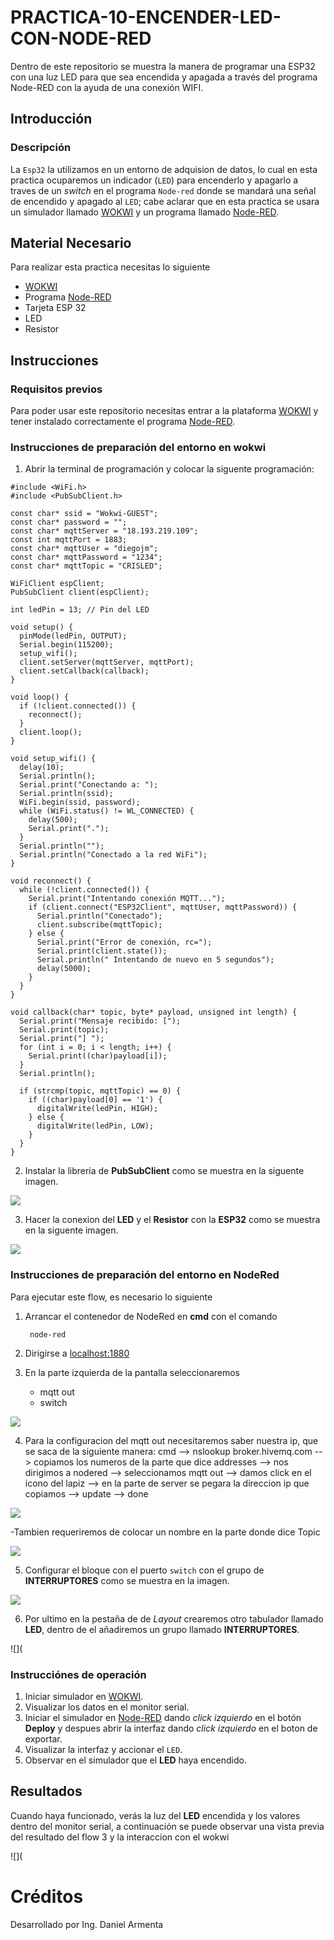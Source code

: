# PRACTICA-10-ENCENDER-LED-CON-NODE-RED

Dentro de este repositorio se muestra la manera de programar una ESP32 con una luz LED para que sea encendida y apagada a través del programa Node-RED con la ayuda de una conexión WIFI.

## Introducción

### Descripción

La ```Esp32``` la utilizamos en un entorno de adquision de datos, lo cual en esta practica ocuparemos un indicador (```LED```) para encenderlo y apagarlo a traves de un *switch* en el programa ```Node-red``` donde se mandará una señal de encendido y apagado al ```LED```; cabe aclarar que en esta practica se usara un simulador llamado [WOKWI](https://https://wokwi.com/) y un programa llamado [Node-RED](http://localhost:1880/).

## Material Necesario

Para realizar esta practica necesitas lo siguiente

- [WOKWI](https://https://wokwi.com/)
- Programa [Node-RED](http://localhost:1880/)
- Tarjeta ESP 32
- LED
- Resistor

## Instrucciones

### Requisitos previos

Para poder usar este repositorio necesitas entrar a la plataforma [WOKWI](https://https://wokwi.com/) y tener instalado correctamente el programa [Node-RED](http://localhost:1880/).

### Instrucciones de preparación del entorno en wokwi

1. Abrir la terminal de programación y colocar la siguente programación:

```
#include <WiFi.h>
#include <PubSubClient.h>

const char* ssid = "Wokwi-GUEST";
const char* password = "";
const char* mqttServer = "18.193.219.109";
const int mqttPort = 1883;
const char* mqttUser = "diegojm";
const char* mqttPassword = "1234";
const char* mqttTopic = "CRISLED";

WiFiClient espClient;
PubSubClient client(espClient);

int ledPin = 13; // Pin del LED

void setup() {
  pinMode(ledPin, OUTPUT);
  Serial.begin(115200);
  setup_wifi();
  client.setServer(mqttServer, mqttPort);
  client.setCallback(callback);
}

void loop() {
  if (!client.connected()) {
    reconnect();
  }
  client.loop();
}

void setup_wifi() {
  delay(10);
  Serial.println();
  Serial.print("Conectando a: ");
  Serial.println(ssid);
  WiFi.begin(ssid, password);
  while (WiFi.status() != WL_CONNECTED) {
    delay(500);
    Serial.print(".");
  }
  Serial.println("");
  Serial.println("Conectado a la red WiFi");
}

void reconnect() {
  while (!client.connected()) {
    Serial.print("Intentando conexión MQTT...");
    if (client.connect("ESP32Client", mqttUser, mqttPassword)) {
      Serial.println("Conectado");
      client.subscribe(mqttTopic);
    } else {
      Serial.print("Error de conexión, rc=");
      Serial.print(client.state());
      Serial.println(" Intentando de nuevo en 5 segundos");
      delay(5000);
    }
  }
}

void callback(char* topic, byte* payload, unsigned int length) {
  Serial.print("Mensaje recibido: [");
  Serial.print(topic);
  Serial.print("] ");
  for (int i = 0; i < length; i++) {
    Serial.print((char)payload[i]);
  }
  Serial.println();

  if (strcmp(topic, mqttTopic) == 0) {
    if ((char)payload[0] == '1') {
      digitalWrite(ledPin, HIGH);
    } else {
      digitalWrite(ledPin, LOW);
    }
  }
}
```

2. Instalar la libreria de **PubSubClient** como se muestra en la siguente imagen.

![](https://github.com/DanielX834/PRACTICA-N10/blob/main/1.jpg?raw=true)

3. Hacer la conexion del **LED** y el **Resistor** con la **ESP32** como se muestra en la siguente imagen.

![](https://github.com/DanielX834/PRACTICA-N10/blob/main/2.jpg?raw=true)

### Instrucciones de preparación del entorno en NodeRed

Para ejecutar este flow, es necesario lo siguiente
1. Arrancar el contenedor de NodeRed en **cmd** con el comando
        
        node-red

2. Dirigirse a [localhost:1880](localhost:1880)

3. En la parte izquierda de la pantalla seleccionaremos
   - mqtt out
   - switch

 ![](https://github.com/DanielX834/PRACTICA-N10/blob/main/3.jpg?raw=true)

 4. Para la configuracion del mqtt out necesitaremos saber nuestra ip, que se saca de la siguiente manera:
   cmd --> nslookup broker.hivemq.com --> copiamos los numeros de la parte que dice addresses --> nos dirigimos a nodered --> seleccionamos mqtt out --> damos click en el icono del lapiz --> en la parte de server se pegara la direccion ip que copiamos --> update --> done

![](https://github.com/DanielX834/PRACTICA-N10/blob/main/4.jpg?raw=true)


-Tambien requeriremos de colocar un nombre en la parte donde dice Topic

![](https://github.com/DanielX834/PRACTICA-N10/blob/main/5.jpg?raw=true)


5. Configurar el bloque con el puerto ```switch``` con el grupo de **INTERRUPTORES** como se muestra en la imagen.

![](https://github.com/DanielX834/PRACTICA-N10/blob/main/6.jpg?raw=true)

6. Por ultimo en la pestaña de de *Layout* crearemos otro tabulador llamado **LED**, dentro de el añadiremos un grupo llamado **INTERRUPTORES**.

![](

### Instrucciónes de operación

1. Iniciar simulador en [WOKWI](https://https://wokwi.com/).
2. Visualizar los datos en el monitor serial.
3. Iniciar el simulador en [Node-RED](http://localhost:1880/) dando *click izquierdo* en el botón **Deploy** y despues abrir la interfaz dando *click izquierdo* en el boton de exportar.
4. Visualizar la interfaz y accionar el ```LED```.
5. Observar en el simulador que el **LED** haya encendido.

## Resultados

Cuando haya funcionado, verás la luz del **LED** encendida y los valores dentro del monitor serial, a continuación se puede observar una vista previa del resultado del flow 3 y la interaccion con el wokwi 

![](

# Créditos
Desarrollado por Ing. Daniel Armenta


